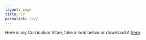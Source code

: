 ```yaml
---
layout: page
title: CV
permalink: /cv/
---
```


Here is my Curriculum Vitae, take a look below or download it [here](https://davidespalla.github.io/CV.pdf).

<object data="https://davidespalla.github.io/CV.pdf" width="750" height="1000" type="application/pdf"></object>
 
